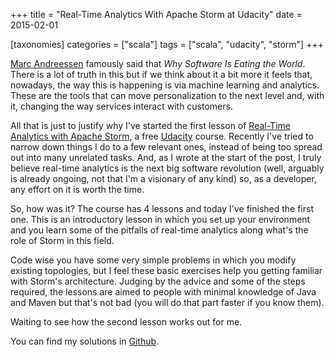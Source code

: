 +++
title = "Real-Time Analytics With Apache Storm at Udacity"
date = 2015-02-01

[taxonomies]
categories = ["scala"]
tags = ["scala", "udacity", "storm"]
+++

[Marc Andreessen](http://en.wikipedia.org/wiki/Marc_Andreessen) famously said that *Why Software Is Eating the World*. There is a lot of truth in this but if we think about it a bit more it feels that, nowadays, the way this is happening is via machine learning and analytics. These are the tools that can move personalization to the next level and, with it, changing the way services interact with customers.

<!-- more -->

All that is just to justify why I've started the first lesson of [Real-Time Analytics with Apache Storm](https://www.udacity.com/course/ud381), a free [Udacity](https://www.udacity.com/) course. Recently I've tried to narrow down things I do to a few relevant ones, instead of being too spread out into many unrelated tasks. And, as I wrote at the start of the post, I truly believe real-time analytics is the next big software revolution (well, arguably is already ongoing, not that I'm a visionary of any kind) so, as a developer, any effort on it is worth the time.

So, how was it? The course has 4 lessons and today I've finished the first one. This is an introductory lesson in which you set up your environment and you learn some of the pitfalls of real-time analytics along what's the role of Storm in this field.

Code wise you have some very simple problems in which you modify existing topologies, but I feel these basic exercises help you getting familiar with Storm's architecture. Judging by the advice and some of the steps required, the lessons are aimed to people with minimal knowledge of Java and Maven but that's not bad (you will do that part faster if you know them).

Waiting to see how the second lesson works out for me.

You can find my solutions in [Github](https://github.com/pvillega/udacity-storm).
